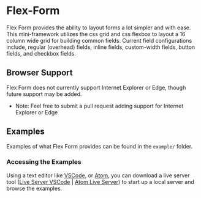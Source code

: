 # Flex-Form
Flex Form provides the ability to layout forms a lot simpler and with ease. This mini-framework utilizes the css grid and css flexbox to layout a 16 column wide grid for building common fields. Current field configurations include, regular (overhead) fields, inline fields, custom-width fields, button fields, and checkbox fields.

## Browser Support
Flex Form does not currently support Internet Explorer or Edge, though future support may be added.
- Note: Feel free to submit a pull request adding support for Internet Explorer or Edge

## Examples
Examples of what Flex Form provides can be found in the `example/` folder.

### Accessing the Examples
Using a text editor like [VSCode](https://code.visualstudio.com/), or [Atom](https://atom.io/), you can download a live server tool ([Live Server VSCode](https://marketplace.visualstudio.com/items?itemName=ritwickdey.LiveServer) | [Atom Live Server](https://atom.io/packages/atom-live-server)) to start up a local server and browse the examples.
